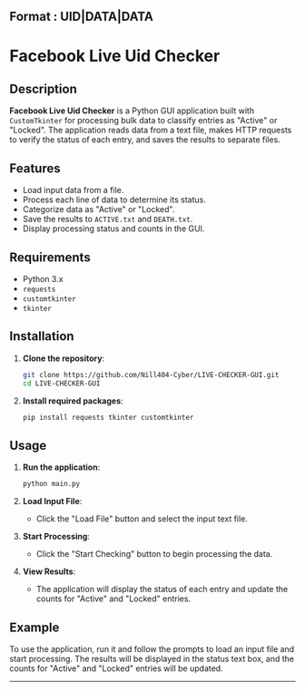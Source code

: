   Format : UID|DATA|DATA
---

# Facebook Live Uid Checker

## Description

**Facebook Live Uid Checker** is a Python GUI application built with `CustomTkinter` for processing bulk data to classify entries as "Active" or "Locked". The application reads data from a text file, makes HTTP requests to verify the status of each entry, and saves the results to separate files.

## Features

- Load input data from a file.
- Process each line of data to determine its status.
- Categorize data as "Active" or "Locked".
- Save the results to `ACTIVE.txt` and `DEATH.txt`.
- Display processing status and counts in the GUI.

## Requirements

- Python 3.x
- `requests`
- `customtkinter`
- `tkinter`

## Installation

1. **Clone the repository**:
   ```bash
   git clone https://github.com/Nill404-Cyber/LIVE-CHECKER-GUI.git
   cd LIVE-CHECKER-GUI
   ```

2. **Install required packages**:
   ```bash
   pip install requests tkinter customtkinter
   ```

## Usage

1. **Run the application**:
   ```bash
   python main.py
   ```

2. **Load Input File**:
   - Click the "Load File" button and select the input text file.

3. **Start Processing**:
   - Click the "Start Checking" button to begin processing the data.

4. **View Results**:
   - The application will display the status of each entry and update the counts for "Active" and "Locked" entries.

## Example

To use the application, run it and follow the prompts to load an input file and start processing. The results will be displayed in the status text box, and the counts for "Active" and "Locked" entries will be updated.

---
